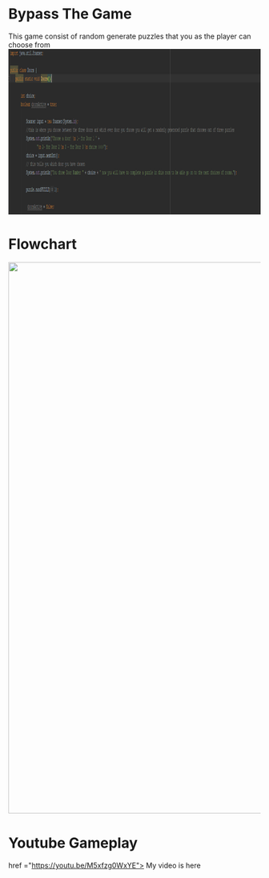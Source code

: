 # Bypass The Game

This game consist of random generate puzzles that you as the player can choose from
<img src="Doors.PNG" height = "330" width ="1323">



# Flowchart
<img src="game.com Java Flowchart  (1).png" height = "1099" width ="1400">




# Youtube Gameplay
href ="https://youtu.be/M5xfzg0WxYE"> My video is here</a>
